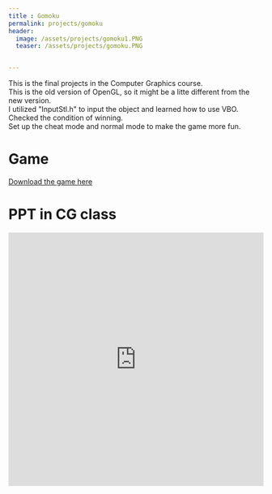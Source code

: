 ```yaml
---
title : Gomoku
permalink: projects/gomoku
header:
  image: /assets/projects/gomoku1.PNG
  teaser: /assets/projects/gomoku.PNG


---
```



This is the final projects in the Computer Graphics course.  <br>
This is the old version of OpenGL, so it might be a litte different from the new version. <br>
I utilized "InputStl.h" to input the object and learned how to use VBO.<br>
Checked the condition of winning.<br>
Set up the cheat mode and normal mode to make the game more fun. 


Game
===
[Download the game here](/assets/projects/Gomoku.rar)



PPT in CG class
===

<iframe src="https://docs.google.com/viewer?srcid=1Z8HaeCJvQBEsRktIMsbHbsdXuLqH5DJY&pid=explorer&efh=false&a=v&chrome=false&embedded=true" style="width:100%; height:500px;" frameborder="0" allowfullscreen></iframe>

